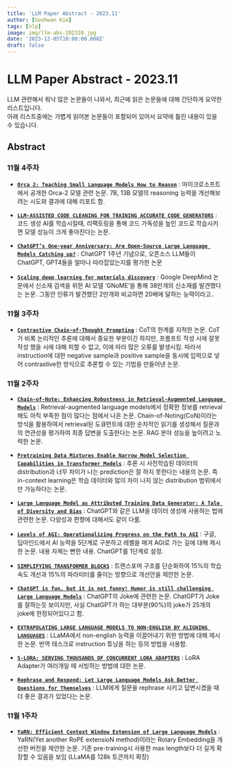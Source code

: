 ```yaml
---
title: 'LLM Paper Abstract - 2023.11'
author: [Soohwan Kim]
tags: [nlp]
image: img/llm-abs-202310.jpg
date: '2023-12-05T10:00:00.000Z'
draft: false
---
```

  
# LLM Paper Abstract - 2023.11
  
LLM 관련해서 워낙 많은 논문들이 나와서, 최근에 읽은 논문들에 대해 간단하게 요약한 리스트입니다.  
아래 리스트중에는 가볍게 읽어본 논문들이 포함되어 있어서 요약에 틀린 내용이 있을 수 있습니다.
  
## Abstract

### 11월 4주차

- [**`Orca 2: Teaching Small Language Models How to Reason`**](https://arxiv.org/abs/2311.11045) : 마이크로소프트에서 공개한 Orca-2 모델 관련 논문. 7B, 13B 모델의 reasoning 능력을 개선해보려는 시도와 결과에 대해 리포트 함.

- [**`LLM-ASSISTED CODE CLEANING FOR TRAINING ACCURATE CODE GENERATORS`**](https://arxiv.org/abs/2311.14904) : 코드 생성 AI를 학습시킬때, 리팩토링을 통해 코드 가독성을 높인 코드로 학습시키면 모델 성능이 크게 좋아진다는 논문.

- [**`ChatGPT’s One-year Anniversary: Are Open-Source Large Language Models Catching up?`**](https://arxiv.org/abs/2311.16989) : ChatGPT 1주년 기념으로, 오픈소스 LLM들이 ChatGPT, GPT4들을 얼마나 따라잡았는지를 평가한 논문

- [**`Scaling deep learning for materials discovery`**](https://www.nature.com/articles/s41586-023-06735-9) : Google DeepMind 논문에서 신소재 검색을 위한 AI 모델 ‘GNoME’을 통해 38만개의 신소재를 발견했다는 논문. 그동안 인류가 발견했던 2만개와 비교하면 20배에 달하는 능력이라고..

### 11월 3주차

- [**`Contrastive Chain-of-Thought Prompting`**](https://arxiv.org/abs/2311.09277) : CoT의 한계를 지적한 논문. CoT가 비록 논리적인 추론에 대해서 중요한 부분이긴 하지만, 프롬프트 작성 시에 잘못 작성 했을 시에 대해 피할 수 없고, 이에 따라 많은 오류를 발생시킴. 따라서 instruction에 대한 negative sample과 positive sample을 동시에 입력으로 넣어 contrastive한 방식으로 추론할 수 있는 기법을 만들어낸 논문.

### 11월 2주차

- [**`Chain-of-Note: Enhancing Robustness in Retrieval-Augmented Language Models`**](https://arxiv.org/abs/2311.09210) : Retrieval-augmented language models에서 정확한 정보를 retrieval해도 아직 부족한 점이 많다는 점에서 나온 논문. Chain-of-Noting(CoN)이라는 방식을 활용하여서 retrieval된 도큐먼트에 대한 순차적인 읽기를 생성해서 질문과의 연관성을 평가하여 최종 답변을 도출한다는 논문. RAG 분야 성능을 높이려고 노력한 논문.

- [**`Pretraining Data Mixtures Enable Narrow Model Selection Capabilities in Transformer Models`**](https://arxiv.org/abs/2311.00871) : 추론 시 사전학습된 데이터의 distribution과 너무 차이가 나는 prediction은 잘 하지 못한다는 내용의 논문. 즉 in-context learning은 학습 데이터와 많이 차이 나지 않는 distribution 범위에서만 가능하다는 논문. 
  
- [**`Large Language Model as Attributed Training Data Generator: A Tale of Diversity and Bias`**](https://arxiv.org/abs/2306.15895) : ChatGPT와 같은 LLM을 데이터 생성에 사용하는 법에 관련한 논문. 다양성과 편향에 대해서도 같이 다룸.

- [**`Levels of AGI: Operationalizing Progress on the Path to AGI`**](https://arxiv.org/abs/2311.02462) : 구글, 딥마인드에서 AI 능력을 5단계로 구분하고 레벨을 매겨 AGI로 가는 길에 대해 제시한 논문. 내용 자체는 뻔한 내용. ChatGPT를 1단계로 설정.

- [**`SIMPLIFYING TRANSFORMER BLOCKS`**](https://arxiv.org/abs/2311.01906) : 트랜스포머 구조를 단순화하여 15%의 학습 속도 개선과 15%의 파라미터를 줄이는 방향으로 개선안을 제안한 논문.

- [**`ChatGPT is fun, but it is not funny! Humor is still challenging Large Language Models`**](https://arxiv.org/abs/2306.04563) : ChatGPT의 Joke에 관련한 논문. ChatGPT가 Joke를 잘하는듯 보이지만, 사실 ChatGPT가 하는 대부분(90%)의 joke가 25개의 joke에 한정되어있다고 함.

- [**`EXTRAPOLATING LARGE LANGUAGE MODELS TO NON-ENGLISH BY ALIGNING LANGUAGES`**](https://arxiv.org/abs/2308.04948) : LLaMA에서 non-english 능력을 이끌어내기 위한 방법에 대해 제시한 논문. 번역 태스크로 instruction 튜닝을 하는 등의 방법을 사용함.

- [**`S-LORA: SERVING THOUSANDS OF CONCURRENT LORA ADAPTERS`**](https://arxiv.org/abs/2311.03285v2) : LoRA Adapter가 여러개일 때 서빙하는 방법에 대한 논문.

- [**`Rephrase and Respond: Let Large Language Models Ask Better Questions for Themselves`**](https://arxiv.org/abs/2311.04205) : LLM에게 질문을 rephrase 시키고 답변시켰을 때 더 좋은 결과가 있었다는 논문.

### 11월 1주차

- [**`YaRN: Efficient Context Window Extension of Large Language Models`**](https://arxiv.org/abs/2309.00071) : YaRN(Yet another RoPE extensioN method)이라는 Rotary Embedding을 개선한 버전을 제안한 논문. 기존 pre-training시 사용한 max length보다 더 길게 확장할 수 있음을 보임 (LLaMA를 128k 토큰까지 확장)
